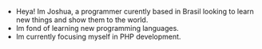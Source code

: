 - Heya! Im Joshua, a programmer curently based in Brasil looking to learn new things and show them to the world.
- Im fond of learning new programming languages.
- Im currently focusing myself in PHP development.
